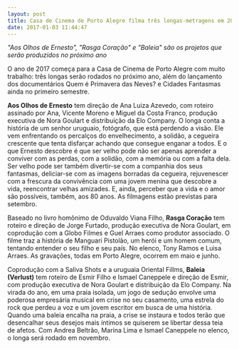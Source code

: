 ```yaml
---
layout: post
title: Casa de Cinema de Porto Alegre filma três longas-metragens em 2017
date: 2017-01-03 11:44:47
---
```

*"Aos Olhos de Ernesto", "Rasga Coração" e "Baleia" são os projetos que serão produzidos no próximo ano*

O ano de 2017 começa para a Casa de Cinema de Porto Alegre com muito trabalho: três longas serão rodados no próximo ano, além do lançamento dos documentários Quem é Primavera das Neves? e Cidades Fantasmas ainda no primeiro semestre.

**Aos Olhos de Ernesto** tem direção de Ana Luiza Azevedo, com roteiro assinado por Ana, Vicente Moreno e Miguel da Costa Franco, produção executiva de Nora Goulart e distribuição da Elo Company. O longa conta a história de um senhor uruguaio, fotógrafo, que está perdendo a visão. Ele vem enfrentando os percalços do envelhecimento, a solidão, a cegueira crescente que tenta disfarçar achando que consegue enganar a todos. E o que Ernesto descobre é que ser velho pode não ser apenas aprender a conviver com as perdas, com a solidão, com a memória ou com a falta dela. Ser velho pode ser também divertir-se com a companhia dos seus fantasmas, deliciar-se com as imagens borradas da cegueira, rejuvenescer com a frescura da convivência com uma jovem menina que descobre a vida, reencontrar velhas amizades. E, ainda, perceber que a vida e o amor são possíveis, também, aos 80 anos. As filmagens estão previstas para setembro.

Baseado no livro homônimo de Oduvaldo Viana Filho, **Rasga Coração** tem roteiro e direção de Jorge Furtado, produção executiva de Nora Goulart, em coprodução com a Globo Filmes e Guel Arraes como produtor associado. O filme traz a história de Manguari Pistolão, um herói e um homem comum, tentando entender o seu filho e seu país. No elenco, Tony Ramos e Luisa Arraes. As gravações, todas em Porto Alegre, ocorrem em maio e junho.

Coprodução com a Saliva Shots e a uruguaia Oriental Fillms, **Baleia (Verlust)** tem roteiro de Esmir Filho e Ismael Caneppele e direção de Esmir, com produção executiva de Nora Goulart e distribuição da Elo Company. Na virada do ano, em uma praia isolada, um jogo de sedução envolve uma poderosa empresária musical em crise no seu casamento, uma estrela do rock que perdeu a voz e um jovem escritor em busca de uma história. Quando uma baleia encalha na praia, a crise se instaura e todos terão que desencalhar seus desejos mais íntimos se quiserem se libertar dessa teia de afetos. Com Andrea Beltrão, Marina Lima e Ismael Caneppele no elenco, o longa será rodado em novembro.